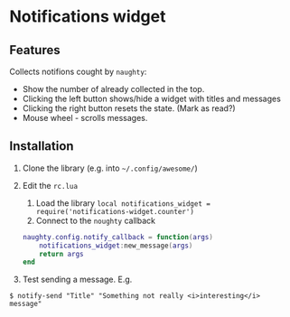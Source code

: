 # Notifications widget

## Features
Collects notifions cought by `naughty`: 

* Show the number of already collected in the top.
* Clicking the left button shows/hide a widget with titles and messages
* Clicking the right button resets the state. (Mark as read?)
* Mouse wheel - scrolls messages.

## Installation

1. Clone the library (e.g. into `~/.config/awesome/`)
2. Edit the `rc.lua`
    1. Load the library `local notifications_widget = require('notifications-widget.counter')`
    2. Connect to the `noughty` callback
    ```lua
    naughty.config.notify_callback = function(args)
        notifications_widget:new_message(args)
        return args
    end
    ```

3. Test sending a message. E.g.
```
$ notify-send "Title" "Something not really <i>interesting</i> message"
```
